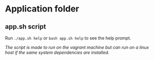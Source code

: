 # Application folder

<!-- TODO: add vagrant info -->

## app.sh script
Run `./app.sh help` or `bash app.sh help` to see the help prompt.

*The script is made to run on the vagrant machine but can run on a linux host if the same system dependencies are installed.*
